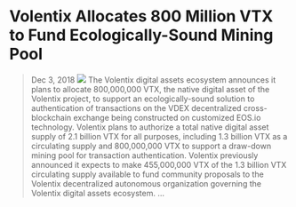 # Volentix Allocates 800 Million VTX to Fund Ecologically-Sound Mining Pool
> Dec 3, 2018
![](https://miro.medium.com/max/1000/1*pd5Hm5GTXxvtIIQ1T-2RkQ.jpeg)
The Volentix digital assets ecosystem announces it plans to allocate 800,000,000 VTX, the native digital asset of the Volentix project, to support an ecologically-sound solution to authentication of transactions on the VDEX decentralized cross-blockchain exchange being constructed on customized EOS.io technology. Volentix plans to authorize a total native digital asset supply of 2.1 billion VTX for all purposes, including 1.3 billion VTX as a circulating supply and 800,000,000 VTX to support a draw-down mining pool for transaction authentication.
Volentix previously announced it expects to make 455,000,000 VTX of the 1.3 billion VTX circulating supply available to fund community proposals to the Volentix decentralized autonomous organization governing the Volentix digital assets ecosystem. …
